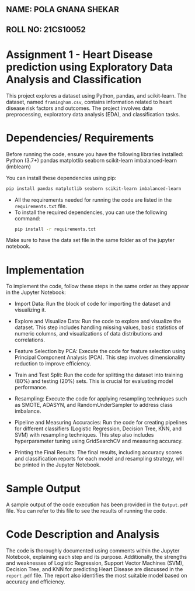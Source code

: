 ## NAME: POLA GNANA SHEKAR
## ROLL NO: 21CS10052

# Assignment 1 - Heart Disease prediction using Exploratory Data Analysis and Classification
This project explores a dataset using Python, pandas, and scikit-learn. The dataset, named `framingham.csv`, contains information related to heart disease risk factors and outcomes. The project involves data preprocessing, exploratory data analysis (EDA), and classification tasks.

# Dependencies/ Requirements
Before running the code, ensure you have the following libraries installed:
Python (3.7+)
pandas
matplotlib
seaborn
scikit-learn
imbalanced-learn (imblearn)

You can install these dependencies using pip:
  ```bash
  pip install pandas matplotlib seaborn scikit-learn imbalanced-learn
  ```
- All the requirements needed for running the code are listed in the `requirements.txt` file.
- To install the required dependencies, you can use the following command:
  ```bash
  pip install -r requirements.txt
  ```
Make sure to have the data set file in the same folder as of the jupyter notebook.

# Implementation
To implement the code, follow these steps in the same order as they appear in the Jupyter Notebook:

- Import Data: Run the block of code for importing the dataset and visualizing it.

- Explore and Visualize Data: Run the code to explore and visualize the dataset. This step includes handling missing values, basic statistics of numeric columns, and visualizations of data distributions and correlations.

- Feature Selection by PCA: Execute the code for feature selection using Principal Component Analysis (PCA). This step involves dimensionality reduction to improve efficiency.

- Train and Test Split: Run the code for splitting the dataset into training (80%) and testing (20%) sets. This is crucial for evaluating model performance.

- Resampling: Execute the code for applying resampling techniques such as SMOTE, ADASYN, and RandomUnderSampler to address class imbalance.

- Pipeline and Measuring Accuracies: Run the code for creating pipelines for different classifiers (Logistic Regression, Decision Tree, KNN, and SVM) with resampling techniques. This step also includes hyperparameter tuning using GridSearchCV and measuring accuracy.

- Printing the Final Results: The final results, including accuracy scores and classification reports for each model and resampling strategy, will be printed in the Jupyter Notebook.

# Sample Output
A sample output of the code execution has been provided in the `Output.pdf` file. You can refer to this file to see the results of running the code.

# Code Description and Analysis
The code is thoroughly documented using comments within the Jupyter Notebook, explaining each step and its purpose. Additionally, the strengths and weaknesses of Logistic Regression, Support Vector Machines (SVM), Decision Tree, and KNN for predicting Heart Disease are discussed in the `report.pdf` file. The report also identifies the most suitable model based on accuracy and efficiency.

